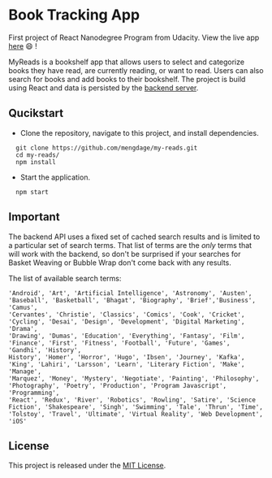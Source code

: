 # Book Tracking App

First project of React Nanodegree Program from Udacity. View the live app [here](https://mengdage.github.io/my-reads/) :smile: !

MyReads is a bookshelf app that allows users to select and categorize books they have read, are currently reading, or want to read. Users can also search for books and add books to their bookshelf. The project is build using React and data is persisted by the [backend server](https://reactnd-books-api.udacity.com).

## Qucikstart

- Clone the repository, navigate to this project, and install dependencies.

```
  git clone https://github.com/mengdage/my-reads.git
  cd my-reads/
  npm install
```

- Start the application.

```
  npm start
```

## Important
The backend API uses a fixed set of cached search results and is limited to a particular set of search terms. That list of terms are the _only_ terms that will work with the backend, so don't be surprised if your searches for Basket Weaving or Bubble Wrap don't come back with any results.

The list of available search terms:

```
'Android', 'Art', 'Artificial Intelligence', 'Astronomy', 'Austen', 'Baseball', 'Basketball', 'Bhagat', 'Biography', 'Brief','Business', 'Camus',
'Cervantes', 'Christie', 'Classics', 'Comics', 'Cook', 'Cricket', 'Cycling', 'Desai', 'Design', 'Development', 'Digital Marketing', 'Drama',
'Drawing', 'Dumas', 'Education', 'Everything', 'Fantasy', 'Film', 'Finance', 'First', 'Fitness', 'Football', 'Future', 'Games', 'Gandhi', 'History',
History', 'Homer', 'Horror', 'Hugo', 'Ibsen', 'Journey', 'Kafka', 'King', 'Lahiri', 'Larsson', 'Learn', 'Literary Fiction', 'Make', 'Manage',
'Marquez', 'Money', 'Mystery', 'Negotiate', 'Painting', 'Philosophy', 'Photography', 'Poetry', 'Production', 'Program Javascript', 'Programming',
'React', 'Redux', 'River', 'Robotics', 'Rowling', 'Satire', 'Science Fiction', 'Shakespeare', 'Singh', 'Swimming', 'Tale', 'Thrun', 'Time',
'Tolstoy', 'Travel', 'Ultimate', 'Virtual Reality', 'Web Development', 'iOS'

```

## License

This project is released under the [MIT License](https://opensource.org/licenses/MIT).
